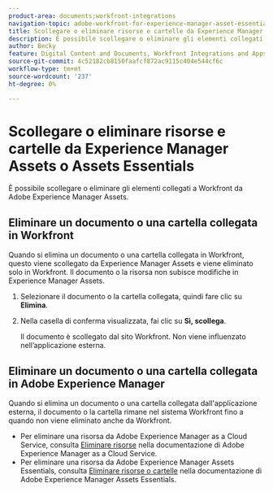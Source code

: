```yaml
---
product-area: documents;workfront-integrations
navigation-topic: adobe-workfront-for-experience-manager-asset-essentials
title: Scollegare o eliminare risorse e cartelle da Experience Manager Assets o Assets Essentials
description: È possibile scollegare o eliminare gli elementi collegati a Workfront da Adobe Experience Manager Assets.
author: Becky
feature: Digital Content and Documents, Workfront Integrations and Apps
source-git-commit: 4c52182cb8150faafcf872ac9115c404e544cf6c
workflow-type: tm+mt
source-wordcount: '237'
ht-degree: 0%

---
```


# Scollegare o eliminare risorse e cartelle da Experience Manager Assets o Assets Essentials

È possibile scollegare o eliminare gli elementi collegati a Workfront da Adobe Experience Manager Assets.

## Eliminare un documento o una cartella collegata in Workfront

Quando si elimina un documento o una cartella collegata in Workfront, questo viene scollegato da Experience Manager Assets e viene eliminato solo in Workfront. Il documento o la risorsa non subisce modifiche in Experience Manager Assets.

1. Selezionare il documento o la cartella collegata, quindi fare clic su **Elimina**.
1. Nella casella di conferma visualizzata, fai clic su **Sì, scollega**.

   Il documento è scollegato dal sito Workfront. Non viene influenzato nell’applicazione esterna.

## Eliminare un documento o una cartella collegata in Adobe Experience Manager

Quando si elimina un documento o una cartella collegata dall&#39;applicazione esterna, il documento o la cartella rimane nel sistema Workfront fino a quando non viene eliminato anche da Workfront.

* Per eliminare una risorsa da Adobe Experience Manager as a Cloud Service, consulta [Eliminare risorse](https://experienceleague.adobe.com/docs/experience-manager-cloud-service/content/assets/manage/manage-digital-assets.html?lang=en#delete-assets) nella documentazione di Adobe Experience Manager as a Cloud Service.
* Per eliminare una risorsa da Adobe Experience Manager Assets Essentials, consulta [Eliminare risorse o cartelle](https://experienceleague.adobe.com/docs/experience-manager-assets-essentials/help/add-delete.html?lang=en#delete-assets) nella documentazione di Adobe Experience Manager Assets Essentials.














<!--
28
Late I have seen queries in multiple posts in support channels where they have questions …
How to delete linked assets/folder from Workfront side?
What happens if linked assets/folders are deleted on AEM side? etc
-->
